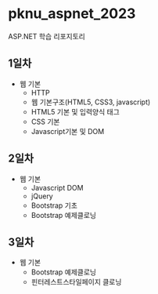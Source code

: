 # pknu_aspnet_2023
ASP.NET 학습 리포지토리

## 1일차
- 웹 기본
    - HTTP
    - 웹 기본구조(HTML5, CSS3, javascript)
    - HTML5 기본 및 입력양식 태그
    - CSS 기본
    - Javascript기본 및 DOM

## 2일차
- 웹 기본
    - Javascript DOM
    - jQuery
    - Bootstrap 기초
    - Bootstrap 예제클로닝

## 3일차
- 웹 기본
    - Bootstrap 예제클로닝
    - 핀터레스트스타일페이지 클로닝
